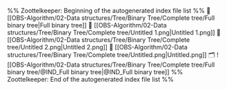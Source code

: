 %% Zoottelkeeper: Beginning of the autogenerated index file list  %%
📄 [[OBS-Algorithm/02-Data structures/Tree/Binary Tree/Complete tree/Full binary tree|Full binary tree]]
📄 [[OBS-Algorithm/02-Data structures/Tree/Binary Tree/Complete tree/Untitled 1.png|Untitled 1.png]]
📄 [[OBS-Algorithm/02-Data structures/Tree/Binary Tree/Complete tree/Untitled 2.png|Untitled 2.png]]
📄 [[OBS-Algorithm/02-Data structures/Tree/Binary Tree/Complete tree/Untitled.png|Untitled.png]]
🗂️ ![[OBS-Algorithm/02-Data structures/Tree/Binary Tree/Complete tree/Full binary tree/@IND_Full binary tree|@IND_Full binary tree]]
%% Zoottelkeeper: End of the autogenerated index file list  %%
